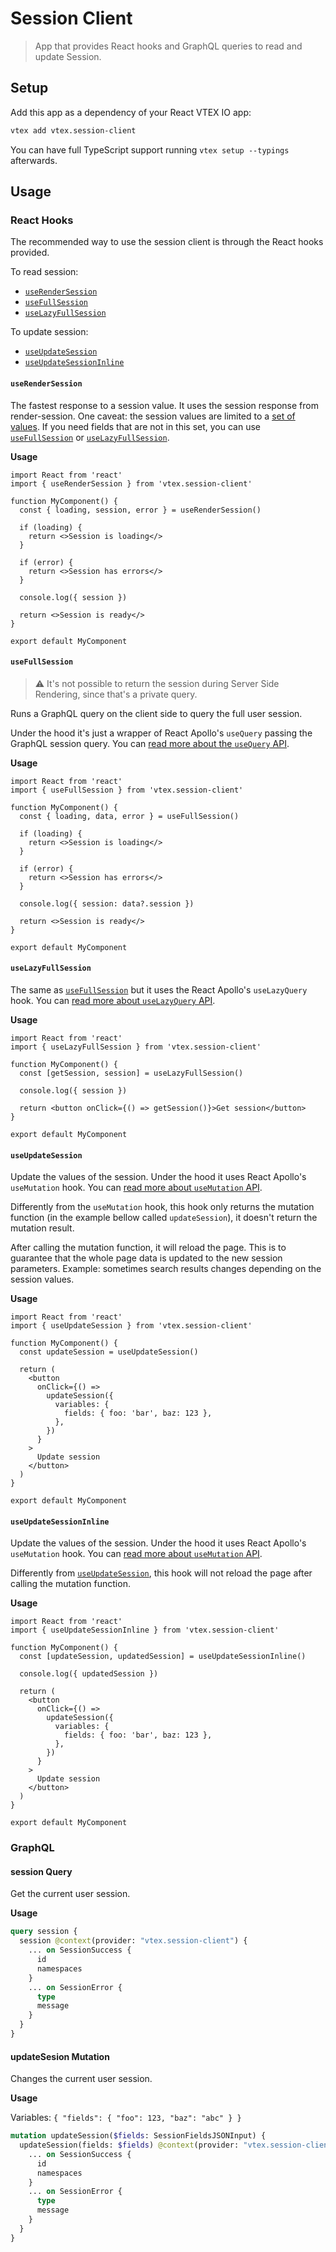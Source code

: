 # Session Client

> App that provides React hooks and GraphQL queries to read and update Session.

## Setup

Add this app as a dependency of your React VTEX IO app:

```bash
vtex add vtex.session-client
```

You can have full TypeScript support running `vtex setup --typings` afterwards.

## Usage

### React Hooks

The recommended way to use the session client is through the React hooks provided.

To read session:

- [`useRenderSession`](#useRenderSession)
- [`useFullSession`](#useFullSession)
- [`useLazyFullSession`](#useLazyFullSession)

To update session:

- [`useUpdateSession`](#useUpdateSession)
- [`useUpdateSessionInline`](#useUpdateSessionInline)

#### `useRenderSession`

The fastest response to a session value. It uses the session response from render-session. One caveat: the session values are limited to a [set of values](https://github.com/vtex-apps/render-session/blob/master/src/constants.ts). If you need fields that are not in this set, you can use [`useFullSession`](#useFullSession) or [`useLazyFullSession`](#useLazyFullSession).

**Usage**

```tsx
import React from 'react'
import { useRenderSession } from 'vtex.session-client'

function MyComponent() {
  const { loading, session, error } = useRenderSession()

  if (loading) {
    return <>Session is loading</>
  }

  if (error) {
    return <>Session has errors</>
  }

  console.log({ session })

  return <>Session is ready</>
}

export default MyComponent
```


#### `useFullSession`

> ⚠️ It's not possible to return the session during Server Side Rendering, since that's a private query.

Runs a GraphQL query on the client side to query the full user session.

Under the hood it's just a wrapper of React Apollo's `useQuery` passing the GraphQL session query. You can [read more about the `useQuery` API](https://www.apollographql.com/docs/react/api/react/hooks/#usequery).

**Usage**

```tsx
import React from 'react'
import { useFullSession } from 'vtex.session-client'

function MyComponent() {
  const { loading, data, error } = useFullSession()

  if (loading) {
    return <>Session is loading</>
  }

  if (error) {
    return <>Session has errors</>
  }

  console.log({ session: data?.session })

  return <>Session is ready</>
}

export default MyComponent
```

#### `useLazyFullSession`

The same as [`useFullSession`](#useFullSession) but it uses the React Apollo's `useLazyQuery` hook. You can [read more about `useLazyQuery` API](https://www.apollographql.com/docs/react/api/react/hooks/#uselazyquery).

**Usage**

```tsx
import React from 'react'
import { useLazyFullSession } from 'vtex.session-client'

function MyComponent() {
  const [getSession, session] = useLazyFullSession()

  console.log({ session })

  return <button onClick={() => getSession()}>Get session</button>
}

export default MyComponent
```

#### `useUpdateSession`

Update the values of the session. Under the hood it uses React Apollo's `useMutation` hook. You can [read more about `useMutation` API](https://www.apollographql.com/docs/react/api/react/hooks/#usemutation).

Differently from the `useMutation` hook, this hook only returns the mutation function (in the example bellow called `updateSession`), it doesn't return the mutation result. 

After calling the mutation function, it will reload the page. This is to guarantee that the whole page data is updated to the new session parameters. Example: sometimes search results changes depending on the session values.

**Usage**

```tsx
import React from 'react'
import { useUpdateSession } from 'vtex.session-client'

function MyComponent() {
  const updateSession = useUpdateSession()

  return (
    <button
      onClick={() =>
        updateSession({
          variables: {
            fields: { foo: 'bar', baz: 123 },
          },
        })
      }
    >
      Update session
    </button>
  )
}

export default MyComponent
```

#### `useUpdateSessionInline`

Update the values of the session. Under the hood it uses React Apollo's `useMutation` hook. You can [read more about `useMutation` API](https://www.apollographql.com/docs/react/api/react/hooks/#usemutation).

Differently from [`useUpdateSession`](#useUpdateSession), this hook will not reload the page after calling the mutation function.

**Usage**

```tsx
import React from 'react'
import { useUpdateSessionInline } from 'vtex.session-client'

function MyComponent() {
  const [updateSession, updatedSession] = useUpdateSessionInline()

  console.log({ updatedSession })

  return (
    <button
      onClick={() =>
        updateSession({
          variables: {
            fields: { foo: 'bar', baz: 123 },
          },
        })
      }
    >
      Update session
    </button>
  )
}

export default MyComponent
```

### GraphQL

#### session Query

Get the current user session.

**Usage**

```graphql
query session {
  session @context(provider: "vtex.session-client") {
    ... on SessionSuccess {
      id
      namespaces
    }
    ... on SessionError {
      type
      message
    }
  }
}
```

#### updateSesion Mutation

Changes the current user session.

**Usage**

Variables: `{ "fields": { "foo": 123, "baz": "abc" } }`

```graphql
mutation updateSession($fields: SessionFieldsJSONInput) {
  updateSession(fields: $fields) @context(provider: "vtex.session-client") {
    ... on SessionSuccess {
      id
      namespaces
    }
    ... on SessionError {
      type
      message
    }
  }
}
```
